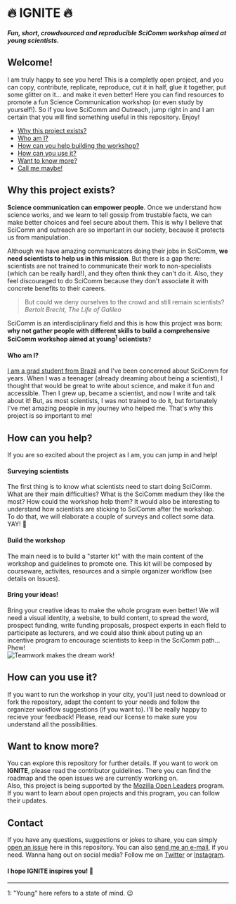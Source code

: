 # 🔥 IGNITE 🔥  
  
**_Fun, short, crowdsourced and reproducible SciComm workshop aimed at young scientists._**  

## Welcome! 
I am truly happy to see you here! This is a completly open project, and you can copy, contribute, replicate, reproduce, cut it in half, glue it together, put some glitter on it... and make it even better! Here you can find resources to promote a fun Science Communication workshop (or even study by yourself!). So if you love SciComm and Outreach, jump right in and I am certain that you will find something useful in this repository. Enjoy!  

* [Why this project exists?](#why-this-project-exists)  
* [Who am I?](#who-am-i)  
* [How can you help building the workshop?](#how-can-you-help)  
* [How can you use it?](#how-can-you-use-it)  
* [Want to know more?](#want-to-know-more)  
* [Call me maybe!](#contact)  
  
 ## Why this project exists?  
**Science communication can empower people**. Once we understand how science works, and we learn to tell gossip from trustable facts, we can make better choices and feel secure about them. This is why I believe that SciComm and outreach are so important in our society, because it protects us from manipulation.  
  
Although we have amazing communicators doing their jobs in SciComm, **we need scientists to help us in this mission**. But there is a gap there: scientists are not trained to communicate their work to non-specialists (which can be really hard!), and they often think they can't do it. Also, they feel discouraged to do SciComm because they don't associate it with concrete benefits to their careers.  

> But could we deny ourselves to the crowd and still remain scientists?  
> *Bertolt Brecht, The Life of Galileo*  
  
SciComm is an interdisciplinary field and this is how this project was born: **why not gather people with different skills to build a comprehensive SciComm workshop aimed at young<sup>[1](#young)</sup> scientists**?

#### Who am I?  
[I am a grad student from Brazil](https://graciellehigino.github.io/) and I've been concerned about SciComm for years. When I was a teenager (already dreaming about being a scientist), I thought that would be great to write about science, and make it fun and accessible. Then I grew up, became a scientist, and now I write and talk about it! But, as most scientists, I was not trained to do it, but fortunately I've met amazing people in my journey who helped me. That's why this project is so important to me!  

## How can you help?  
If you are so excited about the project as I am, you can jump in and help!  

#### Surveying scientists  
The first thing is to know what scientists need to start doing SciComm. What are their main difficulties? What is the SciComm medium they like the most? How could the workshop help them? It would also be interesting to understand how scientists are sticking to SciComm after the workshop.  
To do that, we will elaborate a couple of surveys and collect some data. YAY! 🎉  

#### Build the workshop  
The main need is to build a "starter kit" with the main content of the workshop and guidelines to promote one. This kit will be composed by courseware, activites, resources and a simple organizer workflow (see details on Issues).  

#### Bring your ideas!  
Bring your creative ideas to make the whole program even better! We will need a visual identity, a website, to build content, to spread the word, prospect funding, write funding proposals, prospect experts in each field to participate as lecturers, and we could also think about puting up an incentive program to encourage scientists to keep in the SciComm path... Phew!  
![Teamwork makes the dream work!](https://media.giphy.com/media/dRoBlcxAu4zNm/giphy.gif)

## How can you use it?  
If you want to run the workshop in your city, you'll just need to download or fork the repository, adapt the content to your needs and follow the organizer wokflow suggestions (if you want to). I'll be really happy to recieve your feedback! Please, read our license to make sure you understand all the possibilities.  
  
## Want to know more?  
You can explore this repository for further details. If you want to work on **IGNITE**, please read the contributor guidelines. There you can find the roadmap and the open issues we are currently working on.  
Also, this project is being supported by the [Mozilla Open Leaders](https://mozilla.github.io/leadership-training/) program. If you want to learn about open projects and this program, you can follow their updates.  

## Contact  
If you have any questions, suggestions or jokes to share, you can simply [open an issue](https://github.com/graciellehigino/IGNITE/issues) here in this repository. You can also [send me an e-mail](mailto:graciellehigino@gmail.com), if you need. Wanna hang out on social media? Follow me on [Twitter](https://twitter.com/GracielleHigino) or [Instagram](https://www.instagram.com/graciellehigino/).  

#### I hope IGNITE inspires you! 🧡

---
<a name="young">1</a>: "Young" here refers to a state of mind. 😉
